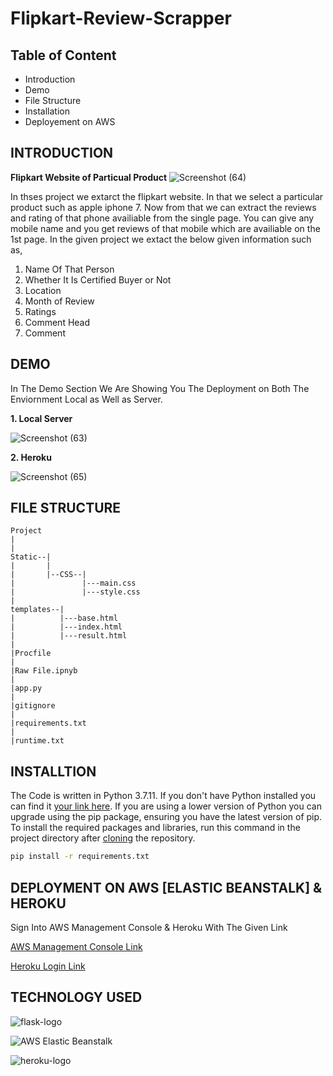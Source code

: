 # Flipkart-Review-Scrapper
## Table of Content
- Introduction
- Demo 
- File Structure
- Installation
- Deployement on AWS

## INTRODUCTION

**Flipkart Website of Particual Product** ![Screenshot (64)](https://user-images.githubusercontent.com/62636740/127958047-95472f1f-d55e-4a19-b8bd-d47746c8bd3b.png)

In thses project we extarct the flipkart website. In that we select a particular product such  as apple iphone 7. Now from that we can extract the reviews and rating of that phone  availiable from the single page. You can give any mobile name and you get reviews of that mobile which are availiable on the 1st page. In the given project we extact the below given information such as,

1. Name Of That Person
2. Whether It Is Certified Buyer or Not
3. Location
4. Month of Review
5. Ratings
6. Comment Head
7. Comment

## DEMO
In The Demo Section We Are Showing You The Deployment on Both The Enviornment Local as Well as Server.

**1. Local Server**

![Screenshot (63)](https://user-images.githubusercontent.com/62636740/127959105-ede751df-1f5c-4cd2-a2b6-393b6924ae81.png)

**2. Heroku**

![Screenshot (65)](https://user-images.githubusercontent.com/62636740/128126420-ad695180-dc00-492d-a79c-55bf3e219bd1.png)

## FILE STRUCTURE

```
Project
|
|
Static--|
|       |
|       |--CSS--|
|               |---main.css
|               |---style.css
|
templates--|
|          |---base.html
|          |---index.html
|          |---result.html
|
|Procfile
|
|Raw File.ipnyb
|
|app.py
|
|gitignore
|
|requirements.txt
|
|runtime.txt
```

## INSTALLTION
The Code is written in Python 3.7.11. If you don't have Python installed you can find it [your link here](https://www.python.org/downloads/). If you are using a lower version of Python you can upgrade using the pip package, ensuring you have the latest version of pip. To install the required packages and libraries, run this command in the project directory after [cloning](https://docs.github.com/en/github/creating-cloning-and-archiving-repositories/cloning-a-repository) the repository.
```bash
pip install -r requirements.txt
```

## DEPLOYMENT ON AWS [ELASTIC BEANSTALK] & HEROKU

Sign Into AWS Management Console & Heroku With The Given Link

[AWS Management Console Link](https://aws.amazon.com/console/)

[Heroku Login Link ](https://signup.heroku.com/login)

## TECHNOLOGY USED
![flask-logo](https://user-images.githubusercontent.com/62636740/90309868-ebae7480-df09-11ea-8750-6ca4445dfd8f.png)

![ AWS Elastic Beanstalk](https://user-images.githubusercontent.com/62636740/127960907-a6a13a42-3bdb-41f7-843d-493c7e168bd4.png)

![heroku-logo](https://user-images.githubusercontent.com/62636740/128127046-dbcc862b-1312-4099-ae3c-bd27b8371a5a.png)

